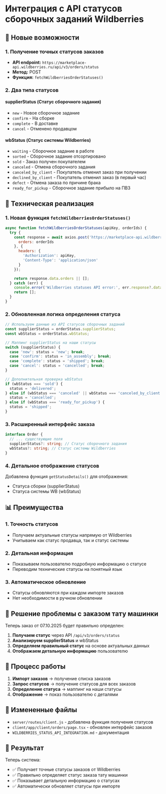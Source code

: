 # Интеграция с API статусов сборочных заданий Wildberries

## 🚀 Новые возможности

### 1. Получение точных статусов заказов
- **API endpoint:** `https://marketplace-api.wildberries.ru/api/v3/orders/status`
- **Метод:** POST
- **Функция:** `fetchWildberriesOrderStatuses()`

### 2. Два типа статусов

#### supplierStatus (Статус сборочного задания)
- `new` - Новое сборочное задание
- `confirm` - На сборке  
- `complete` - В доставке
- `cancel` - Отменено продавцом

#### wbStatus (Статус системы Wildberries)
- `waiting` - Сборочное задание в работе
- `sorted` - Сборочное задание отсортировано
- `sold` - Заказ получен покупателем
- `canceled` - Отмена сборочного задания
- `canceled_by_client` - Покупатель отменил заказ при получении
- `declined_by_client` - Покупатель отменил заказ (в первый час)
- `defect` - Отмена заказа по причине брака
- `ready_for_pickup` - Сборочное задание прибыло на ПВЗ

## 🔧 Техническая реализация

### 1. Новая функция `fetchWildberriesOrderStatuses()`

```javascript
async function fetchWildberriesOrderStatuses(apiKey, orderIds) {
  try {
    const response = await axios.post('https://marketplace-api.wildberries.ru/api/v3/orders/status', {
      orders: orderIds
    }, {
      headers: {
        'Authorization': apiKey,
        'Content-Type': 'application/json'
      }
    });

    return response.data.orders || [];
  } catch (err) {
    console.error('Wildberries statuses API error:', err.response?.data || err.message);
    return [];
  }
}
```

### 2. Обновленная логика определения статуса

```javascript
// Используем данные из API статусов сборочных заданий
const supplierStatus = orderStatus.supplierStatus;
const wbStatus = orderStatus.wbStatus;

// Маппинг supplierStatus на наши статусы
switch (supplierStatus) {
  case 'new': status = 'new'; break;
  case 'confirm': status = 'in_assembly'; break;
  case 'complete': status = 'shipped'; break;
  case 'cancel': status = 'cancelled'; break;
}

// Дополнительная проверка wbStatus
if (wbStatus === 'sold') {
  status = 'delivered';
} else if (wbStatus === 'canceled' || wbStatus === 'canceled_by_client') {
  status = 'cancelled';
} else if (wbStatus === 'ready_for_pickup') {
  status = 'shipped';
}
```

### 3. Расширенный интерфейс заказа

```typescript
interface Order {
  // ... существующие поля
  supplierStatus?: string; // Статус сборочного задания
  wbStatus?: string; // Статус системы Wildberries
}
```

### 4. Детальное отображение статусов

Добавлена функция `getStatusDetails()` для отображения:
- Статуса сборки (supplierStatus)
- Статуса системы WB (wbStatus)

## 📊 Преимущества

### 1. Точность статусов
- Получаем актуальные статусы напрямую от Wildberries
- Учитываем как статус продавца, так и статус системы

### 2. Детальная информация
- Показываем пользователю подробную информацию о статусе
- Переводим технические статусы на понятный язык

### 3. Автоматическое обновление
- Статусы обновляются при каждом импорте заказов
- Нет необходимости в ручном обновлении

## 🎯 Решение проблемы с заказом тату машинки

Теперь заказ от 07.10.2025 будет правильно определен:

1. **Получаем статус** через API `/api/v3/orders/status`
2. **Анализируем supplierStatus** и wbStatus
3. **Определяем правильный статус** на основе актуальных данных
4. **Отображаем детальную информацию** пользователю

## 🔄 Процесс работы

1. **Импорт заказов** → получение списка заказов
2. **Запрос статусов** → получение статусов для всех заказов
3. **Определение статуса** → маппинг на наши статусы
4. **Отображение** → показ пользователю с деталями

## 📁 Измененные файлы

- `server/routes/client.js` - добавлена функция получения статусов
- `client/app/client/orders/page.tsx` - обновлен интерфейс заказов
- `WILDBERRIES_STATUS_API_INTEGRATION.md` - документация

## 🚀 Результат

Теперь система:
- ✅ Получает точные статусы заказов от Wildberries
- ✅ Правильно определяет статус заказа тату машинки
- ✅ Показывает детальную информацию о статусах
- ✅ Автоматически обновляет статусы при импорте












